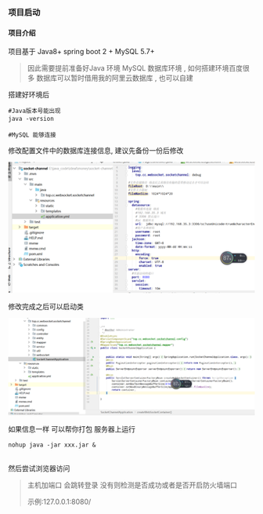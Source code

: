 



### 项目启动

#### 项目介绍

项目基于 Java8+ spring boot 2  + MySQL 5.7+ 



> 因此需要提前准备好Java 环境 MySQL 数据库环境 , 如何搭建环境百度很多 数据库可以暂时借用我的阿里云数据库 , 也可以自建



搭建好环境后

``` she'l'l
#Java版本号能出现
java -version 

#MySQL 能够连接
```



修改配置文件中的数据库连接信息, 建议先备份一份后修改

![1575616971505](1575616971505.png)



修改完成之后可以启动类

![1575617029974](1575617029974.png)



如果信息一样 可以帮你打包 服务器上运行

``` shell
nohup java -jar xxx.jar &


```





然后尝试浏览器访问

> 主机加端口 会跳转登录 没有则检测是否成功或者是否开启防火墙端口
>
> 示例:127.0.0.1:8080/



